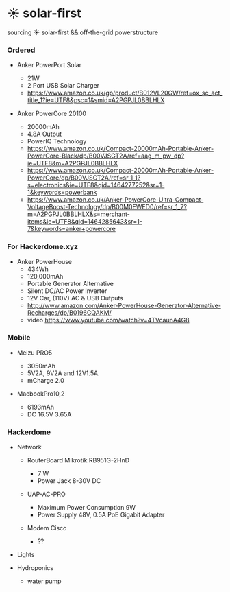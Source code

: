 # :sunny: solar-first
sourcing :sunny: solar-first && off-the-grid powerstructure


### Ordered 

* Anker PowerPort Solar 
  * 21W 
  * 2 Port USB Solar Charger
  * https://www.amazon.co.uk/gp/product/B012VL20GW/ref=ox_sc_act_title_1?ie=UTF8&psc=1&smid=A2PGPJL0BBLHLX

* Anker PowerCore 20100 
  * 20000mAh 
  * 4.8A Output
  * PowerIQ Technology
  * https://www.amazon.co.uk/Compact-20000mAh-Portable-Anker-PowerCore-Black/dp/B00VJSGT2A/ref=aag_m_pw_dp?ie=UTF8&m=A2PGPJL0BBLHLX
  * https://www.amazon.co.uk/Compact-20000mAh-Portable-Anker-PowerCore/dp/B00VJSGT2A/ref=sr_1_1?s=electronics&ie=UTF8&qid=1464277252&sr=1-1&keywords=powerbank
  * https://www.amazon.co.uk/Anker-PowerCore-Ultra-Compact-VoltageBoost-Technology/dp/B00M0EWED0/ref=sr_1_7?m=A2PGPJL0BBLHLX&s=merchant-items&ie=UTF8&qid=1464285643&sr=1-7&keywords=anker+powercore


### For Hackerdome.xyz 

* Anker PowerHouse 
  * 434Wh
  * 120,000mAh 
  * Portable Generator Alternative
  * Silent DC/AC Power Inverter
  * 12V Car, (110V) AC & USB Outputs
  *  http://www.amazon.com/Anker-PowerHouse-Generator-Alternative-Recharges/dp/B0196GQAKM/
  * video https://www.youtube.com/watch?v=4TVcaunA4G8


### Mobile

* Meizu PRO5
  * 3050mAh
  * 5V2A, 9V2A and 12V1.5A. 
  * mCharge 2.0
  
* MacbookPro10,2
  * 6193mAh
  * DC 16.5V 3.65A

### Hackerdome

* Network
  * RouterBoard Mikrotik RB951G-2HnD
    * 7 W
    * Power Jack 8-30V DC
    
  * UAP-AC-PRO
    * Maximum Power Consumption 9W
    * Power Supply 48V, 0.5A PoE Gigabit Adapter
    
  * Modem Cisco
    * ??
  
* Lights

* Hydroponics
  * water pump
